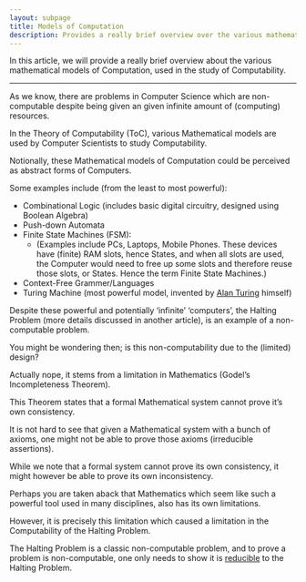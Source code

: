 ```yaml
---
layout: subpage
title: Models of Computation
description: Provides a really brief overview over the various mathematical models of Computation
---
```


In this article, we will provide a really brief overview about the various mathematical
models of Computation, used in the study of Computability.

---

As we know, there are problems in Computer Science which are non-computable despite being given
an given infinite amount of (computing) resources.

In the Theory of Computability (ToC), various Mathematical models are used by
Computer Scientists to study Computability.

Notionally, these Mathematical models of Computation could be perceived as abstract
forms of Computers.

Some examples include (from the least to most powerful):
 - Combinational Logic (includes basic digital circuitry, designed using Boolean Algebra)
 - Push-down Automata
 - <a name="finitestatemachine"></a> Finite State Machines (FSM):
   - (Examples include PCs, Laptops, Mobile Phones. These devices have (finite) RAM slots,
      hence States, and when all slots are used, the Computer would need to free up some
      slots and therefore reuse those slots, or States. Hence the term Finite State
      Machines.)
 - Context-Free Grammer/Languages
 - <a name="turingmachine"></a> Turing Machine (most powerful model, invented
   by [Alan Turing](https://en.wikipedia.org/wiki/Alan_Turing) himself)

Despite these powerful and potentially ‘infinite’ ‘computers’, the Halting Problem
(more details discussed in another article), is an example of a non-computable problem.

You might be wondering then; is this non-computability due to the (limited) design?

<a name="godelincompletenesstheorem"></a> Actually nope, it stems from a limitation
in Mathematics (Godel’s Incompleteness Theorem).

This Theorem states that a formal Mathematical system cannot prove it’s own consistency.

It is not hard to see that given a Mathematical system with a bunch of axioms, one might
not be able to prove those axioms (irreducible assertions).

While we note that a formal system cannot prove its own consistency, it might however
be able to prove its own inconsistency.

Perhaps you are taken aback that Mathematics which seem like such a powerful tool used in many
disciplines, also has its own limitations.

However, it is precisely this limitation which caused a limitation in the
Computability of the Halting Problem.

The Halting Problem is a classic non-computable problem, and to prove a problem is
non-computable, one only needs to show it is
[reducible](https://en.wikipedia.org/wiki/Reduction_(complexity)) to the Halting Problem.

